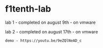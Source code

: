 # f1tenth-lab

lab 1 - completed on august 9th - on vmware

lab 2 - completed on august 17th - on vmware 

    demo - https://youtu.be/9eZQlNeAD_c
